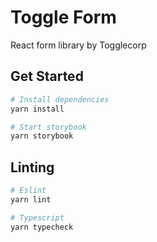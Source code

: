 # Toggle Form

React form library by Togglecorp

## Get Started

```bash
# Install dependencies
yarn install

# Start storybook
yarn storybook
```

## Linting

```bash
# Eslint
yarn lint

# Typescript
yarn typecheck
```
